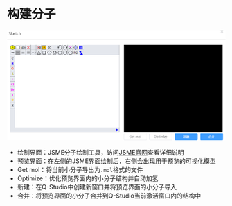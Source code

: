 # 构建分子

![build_crystal](nested/qstudio_manual_build_molecule.png)

- 绘制界面：JSME分子绘制工具，访问[JSME官网](https://jsme-editor.github.io/help.html)查看详细说明
- 预览界面：在左侧的JSME界面绘制后，右侧会出现用于预览的可视化模型
- Get mol：将当前小分子导出为`.mol`格式的文件
- Optimize：优化预览界面内的小分子结构并自动加氢
- 新建：在Q-Studio中创建新窗口并将预览界面的小分子导入
- 合并：将预览界面的小分子合并到Q-Studio当前激活窗口内的结构中